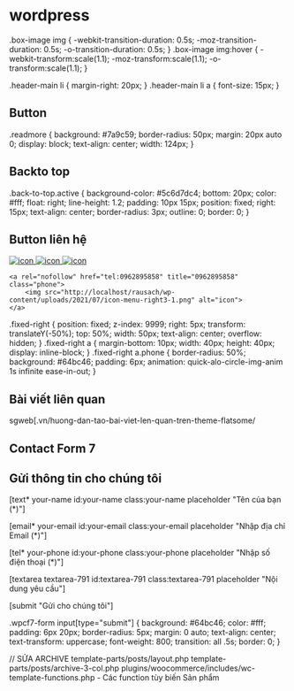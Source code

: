 # wordpress

.box-image img { -webkit-transition-duration: 0.5s; -moz-transition-duration: 0.5s; -o-transition-duration: 0.5s; } .box-image img:hover { -webkit-transform:scale(1.1); -moz-transform:scale(1.1); -o-transform:scale(1.1); }

.header-main li {
	margin-right: 20px;
}
.header-main li a {
	font-size: 15px;
}
## Button
.readmore {
    background: #7a9c59;
    border-radius: 50px;
    margin: 20px auto 0;
    display: block;
    text-align: center;
    width: 124px;
}

## Backto top
.back-to-top.active {
    background-color: #5c6d7dc4;
    bottom: 20px;
    color: #fff;
    float: right;
    line-height: 1.2;
    padding: 10px 15px;
    position: fixed;
    right: 15px;
    text-align: center;
    border-radius: 3px;
	outline: 0;
	border: 0;
}

## Button liên hệ
<div class="fixed-right">
    <a rel="nofollow" target="_blank" href="https://www.facebook.com/X%C6%B0%C6%A1%CC%89ng-%C4%91%C3%B4%CC%80ng-pha%CC%81t-l%C3%B4%CC%A3c-102202095344084/" title="Facebook">
        <img src="http://localhost/rausach/wp-content/uploads/2021/07/icon-menu-right1.png" alt="icon">
    </a>
    <a rel="nofollow" href="https://zalo.me/0962895858" title="Zalo">
        <img src="http://localhost/rausach/wp-content/uploads/2021/07/icon-menu-right2.png" alt="icon">
    </a>
    <a rel="nofollow" href="https://www.youtube.com/channel/UCy0F4cA6-Csh7F89SoeDxYQ?view_as=subscriber " title="Youtube">
        <img src="http://localhost/rausach/wp-content/uploads/2021/07/icon-menu-right4-1.png" alt="icon">
    </a>
    
    <a rel="nofollow" href="tel:0962895858" title="0962895858" class="phone">
        <img src="http://localhost/rausach/wp-content/uploads/2021/07/icon-menu-right3-1.png" alt="icon">
    </a>
</div>

.fixed-right {
   position: fixed;
   z-index: 9999;
   right: 5px;
   transform: translateY(-50%);
   top: 50%;
   width: 50px;
   text-align: center;
   overflow: hidden;
}
.fixed-right a {
   margin-bottom: 10px;
   width: 40px;
   height: 40px;
   display: inline-block;
}
.fixed-right a.phone {
   border-radius: 50%;
   background: #64bc46;
   padding: 6px;
   animation: quick-alo-circle-img-anim 1s infinite ease-in-out;
}


## Bài viết liên quan
sgweb[.vn/huong-dan-tao-bai-viet-len-quan-tren-theme-flatsome/

## Contact Form 7
<h2>Gửi thông tin cho chúng tôi</h2>
[text* your-name id:your-name class:your-name placeholder "Tên của bạn (*)"]

[email* your-email id:your-email class:your-email placeholder "Nhập địa chỉ Email (*)"]

[tel* your-phone id:your-phone class:your-phone placeholder "Nhập số điện thoại (*)"]

[textarea textarea-791 id:textarea-791 class:textarea-791 placeholder "Nội dung yêu cầu"]

[submit "Gửi cho chúng tôi"]

.wpcf7-form input[type="submit"] {
	background: #64bc46;
    color: #fff;
    padding: 6px 20px;
    border-radius: 5px;
    margin: 0 auto;
    text-align: center;
    text-transform: uppercase;
    font-weight: 800;
    transition: all .5s;
	border: 0;
}

// SỬA ARCHIVE
template-parts/posts/layout.php
template-parts/posts/archive-3-col.php
plugins/woocommerce/includes/wc-template-functions.php - Các function tùy biến Sản phẩm
